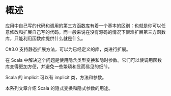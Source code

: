 # 概述 #
应用中自己写的代码和调用的第三方函数库有着一个基本的区别：也就是你可以任意修改和扩展自己写的代码，而一般来说在没有源码的情况下很难扩展第三方函数库，只能利用函数库提供什么就是什么。

C#3.0 支持静态扩展方法，可以为已经定义的库，类进行扩展。

在 Scala 中解决这个问题是使用隐含类型变换和隐时参数。它们可以使调用函数库变得更加方便，并避免一些繁琐和显而易见的细节。

Scala 的 implicit 可以有 implicit 类，方法和参数。

本系列文章介绍 Scala 的隐式变换和隐式参数的用途。